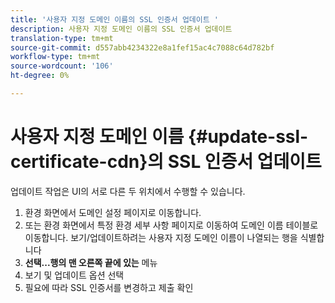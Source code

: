 ```yaml
---
title: '사용자 지정 도메인 이름의 SSL 인증서 업데이트 '
description: 사용자 지정 도메인 이름의 SSL 인증서 업데이트
translation-type: tm+mt
source-git-commit: d557abb4234322e8a1fef15ac4c7088c64d782bf
workflow-type: tm+mt
source-wordcount: '106'
ht-degree: 0%

---
```


# 사용자 지정 도메인 이름 {#update-ssl-certificate-cdn}의 SSL 인증서 업데이트

업데이트 작업은 UI의 서로 다른 두 위치에서 수행할 수 있습니다.

1. 환경 화면에서 도메인 설정 페이지로 이동합니다.
1. 또는 환경 화면에서 특정 환경 세부 사항 페이지로 이동하여 도메인 이름 테이블로 이동합니다.
보기/업데이트하려는 사용자 지정 도메인 이름이 나열되는 행을 식별합니다
1. **선택...행의 맨 오른쪽 끝에 있는** 메뉴
1. 보기 및 업데이트 옵션 선택
1. 필요에 따라 SSL 인증서를 변경하고 제출 확인
